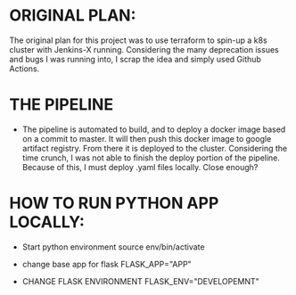 # ORIGINAL PLAN:
The original plan for this project was to use terraform to spin-up
a k8s cluster with Jenkins-X running.  Considering the many deprecation issues and bugs I was running into, I scrap the idea and simply used Github Actions.

# THE PIPELINE
- The pipeline is automated to build, and to deploy a docker image
based on a commit to master.  It will then push this docker image to 
google artifact registry.  From there it is deployed to the cluster.  Considering the time crunch, I was not able to finish the deploy portion of the pipeline.  Because of this, I must deploy .yaml files locally.  Close enough? 

# HOW TO RUN PYTHON APP LOCALLY: 

- Start python environment 
source env/bin/activate 

- change base app for flask
FLASK_APP="APP"

- CHANGE FLASK ENVIRONMENT
FLASK_ENV="DEVELOPEMNT"

